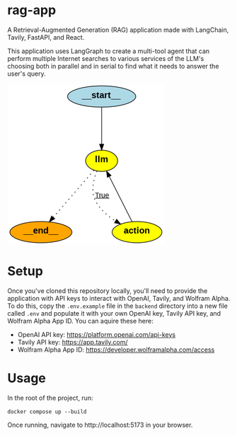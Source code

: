 # rag-app

A Retrieval-Augmented Generation (RAG) application made with LangChain, Tavily, FastAPI, and React.

This application uses LangGraph to create a multi-tool agent that can perform multiple Internet searches to various services of the LLM's choosing both in parallel and in serial to find what it needs to answer the user's query.

![State Graph](./state_graph.png "State Graph")

# Setup

Once you've cloned this repository locally, you'll need to provide the application with API keys to interact with OpenAI, Tavily, and Wolfram Alpha. To do this, copy the `.env.example` file in the `backend` directory into a new file called `.env` and populate it with your own OpenAI key, Tavily API key, and Wolfram Alpha App ID. You can aquire these here:

- OpenAI API key: https://platform.openai.com/api-keys
- Tavily API key: https://app.tavily.com/
- Wolfram Alpha App ID: https://developer.wolframalpha.com/access

# Usage

In the root of the project, run:

```
docker compose up --build
```

Once running, navigate to http://localhost:5173 in your browser.
